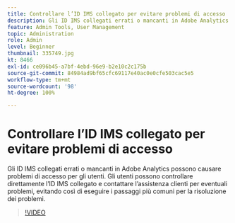 ```yaml
---
title: Controllare l’ID IMS collegato per evitare problemi di accesso
description: Gli ID IMS collegati errati o mancanti in Adobe Analytics possono causare problemi di accesso per gli utenti. Gli utenti possono controllare direttamente l’ID IMS collegato e contattare l’assistenza clienti per eventuali problemi, evitando così di eseguire i passaggi più comuni per la risoluzione dei problemi.
feature: Admin Tools, User Management
topic: Administration
role: Admin
level: Beginner
thumbnail: 335749.jpg
kt: 8466
exl-id: ce096b45-a7bf-4ebd-96e9-b2e10c2c175b
source-git-commit: 84984ad9bf65cfc69117e40ac0e0cfe503cac5e5
workflow-type: tm+mt
source-wordcount: '98'
ht-degree: 100%

---
```


# Controllare l’ID IMS collegato per evitare problemi di accesso

Gli ID IMS collegati errati o mancanti in Adobe Analytics possono causare problemi di accesso per gli utenti. Gli utenti possono controllare direttamente l’ID IMS collegato e contattare l’assistenza clienti per eventuali problemi, evitando così di eseguire i passaggi più comuni per la risoluzione dei problemi.

>[!VIDEO](https://video.tv.adobe.com/v/3418704/?quality=12&learn=on&captions=ita)
